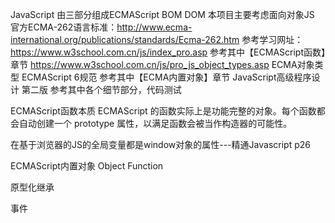 JavaScript 由三部分组成ECMAScript BOM DOM 本项目主要考虑面向对象JS
官方ECMA-262语言标准：http://www.ecma-international.org/publications/standards/Ecma-262.htm
参考学习网址：https://www.w3school.com.cn/js/index_pro.asp 参考其中【ECMAScript函数】章节
https://www.w3school.com.cn/js/pro_js_object_types.asp ECMA对象类型
ECMAScript 6规范 参考其中【ECMA内置对象】章节
JavaScript高级程序设计 第二版 参考其中各个细节部分，代码测试

ECMAScript函数本质
ECMAScript 的函数实际上是功能完整的对象。每个函数都会自动创建一个 prototype 属性，以满足函数会被当作构造器的可能性。

在基于浏览器的JS的全局变量都是window对象的属性---精通Javascript p26

ECMAScript内置对象
Object
Function 

原型化继承

事件